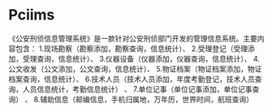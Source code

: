 # Pciims
 《公安刑侦信息管理系统》是一款针对公安刑侦部门开发的管理信息系统。主要内容包含：  1.现场勘察（勘察添加，勘察查询，信息统计）、  2.受理登记（受理添加，受理查询，信息统计）、  3.仪器设备（仪器添加，仪器查询，信息统计）、  4.公文收发（公文添加，公文查询，信息统计）、  5.物证档案（物证档案添加，物证档案查询，信息统计）、  6.技术人员（技术人员添加，年度考勤登记，技术人员查询，人员信息统计，考勤信息统计） 、  7.单位记事（单位记事添加，单位记事查询） 、  8.辅助信息（邮编信息，手机归属地，万年历，世界时间，航班查询）
